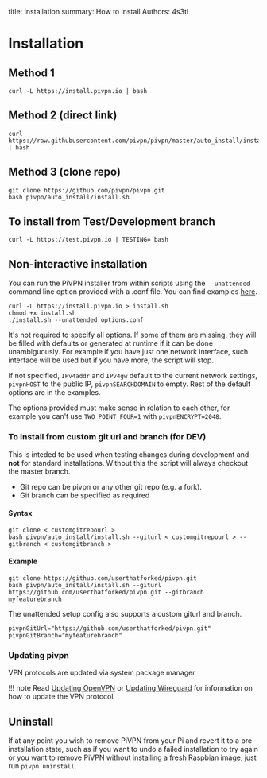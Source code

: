 title: Installation
summary: How to install
Authors: 4s3ti

# Installation

## Method 1
```Shell
curl -L https://install.pivpn.io | bash
```

## Method 2 (direct link)
```Shell
curl https://raw.githubusercontent.com/pivpn/pivpn/master/auto_install/install.sh | bash
```

## Method 3 (clone repo)
```Shell
git clone https://github.com/pivpn/pivpn.git
bash pivpn/auto_install/install.sh
```

## To install from Test/Development branch

`curl -L https://test.pivpn.io | TESTING= bash`


## Non-interactive installation

You can run the PiVPN installer from within scripts using the `--unattended` command line option provided with a .conf file. You can find examples [here](https://github.com/pivpn/pivpn/tree/master/examples).

```
curl -L https://install.pivpn.io > install.sh
chmod +x install.sh
./install.sh --unattended options.conf
```

It's not required to specify all options. If some of them are missing, they will be filled with defaults or generated at runtime if it can be done unambiguously. For example if you have just one network interface, such interface will be used but if you have more, the script will stop.

If not specified, `IPv4addr` and `IPv4gw` default to the current network settings, `pivpnHOST` to the public IP, `pivpnSEARCHDOMAIN` to empty. Rest of the default options are in the examples.

The options provided must make sense in relation to each other, for example you can't use `TWO_POINT_FOUR=1` with `pivpnENCRYPT=2048`.

### To install from custom git url and branch (for DEV)

This is inteded to be used when testing changes during
development and **not** for standard installations.
Without this the script will always checkout the master branch.

- Git repo can be pivpn or any other git repo (e.g. a fork).
- Git branch can be specified as required

#### Syntax

```shell
git clone < customgitrepourl >
bash pivpn/auto_install/install.sh --giturl < customgitrepourl > --gitbranch < customgitbranch >
```

#### Example
```shell
git clone https://github.com/userthatforked/pivpn.git
bash pivpn/auto_install/install.sh --giturl https://github.com/userthatforked/pivpn.git --gitbranch myfeaturebranch
```

The unattended setup config also supports a custom giturl and branch.

```shell
pivpnGitUrl="https://github.com/userthatforked/pivpn.git"
pivpnGitBranch="myfeaturebranch"
```

### Updating pivpn

VPN protocols are updated via system package manager

!!! note
    Read [Updating OpenVPN](openvpn.md#updating-openvpn) or [Updating Wireguard](wireguard.md#updating-wireguard) for information on how to update the VPN protocol.

## Uninstall

If at any point you wish to remove PiVPN from your Pi and revert it to a pre-installation state, such as if you want to undo a failed installation to try again or you want to remove PiVPN without installing a fresh Raspbian image, just run `pivpn uninstall`.
